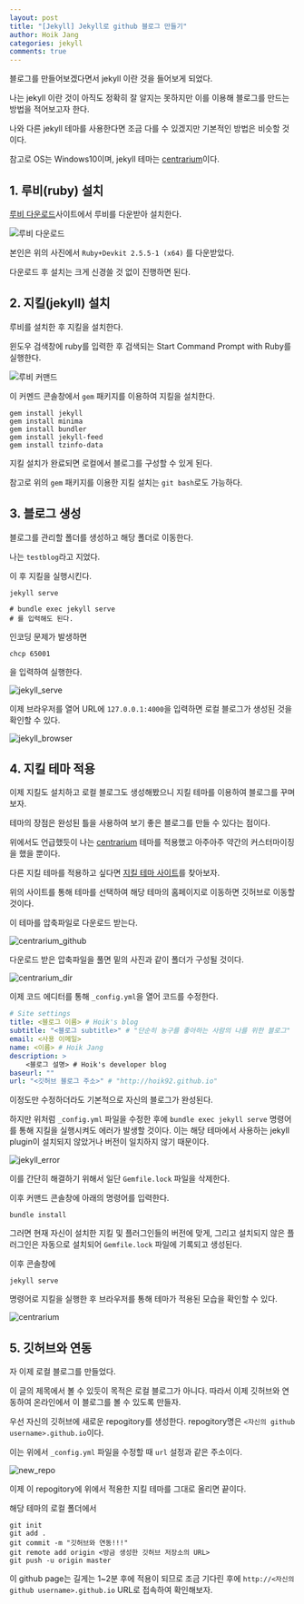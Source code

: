 ```yaml
---
layout: post
title: "[Jekyll] Jekyll로 github 블로그 만들기"
author: Hoik Jang
categories: jekyll
comments: true
---
```


블로그를 만들어보겠다면서 jekyll 이란 것을 들어보게 되었다.

나는 jekyll 이란 것이 아직도 정확히 잘 알지는 못하지만 이를 이용해 블로그를 만드는 방법을 적어보고자 한다.

나와 다른 jekyll 테마를 사용한다면 조금 다를 수 있겠지만 기본적인 방법은 비슷할 것이다.

참고로 OS는 Windows10이며, jekyll 테마는 [centrarium](<http://jekyllthemes.org/themes/centrarium/>)이다.



## 1. 루비(ruby) 설치

[루비 다운로드](<https://rubyinstaller.org/downloads/>)사이트에서 루비를 다운받아 설치한다.

![루비 다운로드](/assets/img/ruby_download.JPG)

본인은 위의 사진에서 `Ruby+Devkit 2.5.5-1 (x64)` 를 다운받았다.

다운로드 후 설치는 크게 신경쓸 것 없이 진행하면 된다.



## 2. 지킬(jekyll) 설치

루비를 설치한 후 지킬을 설치한다.

윈도우 검색창에 ruby를 입력한 후 검색되는 Start Command Prompt with Ruby를 실행한다.

![루비 커맨드](/assets/img/ruby_command.jpg)

이 커멘드 콘솔창에서 `gem` 패키지를 이용하여 지킬을 설치한다.

```
gem install jekyll
gem install minima
gem install bundler
gem install jekyll-feed
gem install tzinfo-data
```

지킬 설치가 완료되면 로컬에서 블로그를 구성할 수 있게 된다.

참고로 위의 `gem` 패키지를 이용한 지킬 설치는 `git bash`로도 가능하다.



## 3. 블로그 생성

블로그를 관리할 폴더를 생성하고 해당 폴더로 이동한다.

나는 `testblog`라고 지었다.

이 후 지킬을 실행시킨다.

```
jekyll serve

# bundle exec jekyll serve
# 를 입력해도 된다.
```

인코딩 문제가 발생하면

```
chcp 65001
```

을 입력하여 실행한다.

![jekyll_serve](/assets/img/jekyll_serve.JPG)

이제 브라우저를 열어 URL에 `127.0.0.1:4000`을 입력하면 로컬 블로그가 생성된 것을 확인할 수 있다.

![jekyll_browser](/assets/img/jekyll_browser.JPG)



## 4. 지킬 테마 적용

이제 지킬도 설치하고 로컬 블로그도 생성해봤으니 지킬 테마를 이용하여 블로그를 꾸며보자.

테마의 장점은 완성된 틀을 사용하여 보기 좋은 블로그를 만들 수 있다는 점이다.

위에서도 언급했듯이 나는  [centrarium](<http://jekyllthemes.org/themes/centrarium/>) 테마를 적용했고 아주아주 약간의 커스터마이징을 했을 뿐이다.

다른 지킬 테마를 적용하고 싶다면 [지킬 테마 사이트](<http://jekyllthemes.org/>)를 찾아보자.

위의 사이트를 통해 테마를 선택하여 해당 테마의 홈페이지로 이동하면 깃허브로 이동할 것이다.

이 테마를 압축파일로 다운로드 받는다.

![centrarium_github](/assets/img/centrarium_github.jpg)

다운로드 받은 압축파일을 풀면 밑의 사진과 같이 폴더가 구성될 것이다.

![centrarium_dir](/assets/img/centrarium_dir.JPG)

이제 코드 에디터를 통해 `_config.yml`을 열어 코드를 수정한다.

```yml
# Site settings
title: <블로그 이름> # Hoik's blog
subtitle: "<블로그 subtitle>" # "단순히 농구를 좋아하는 사람의 나를 위한 블로그"
email: <사용 이메일>
name: <이름> # Hoik Jang
description: >
	<블로그 설명> # Hoik's developer blog
baseurl: ""
url: "<깃허브 블로그 주소>" # "http://hoik92.github.io"
```

이정도만 수정하더라도 기본적으로 자신의 블로그가 완성된다.

하지만 위처럼 `_config.yml` 파일을 수정한 후에 `bundle exec jekyll serve` 명령어를 통해 지킬을 실행시켜도 에러가 발생할 것이다. 이는 해당 테마에서 사용하는 jekyll plugin이 설치되지 않았거나 버전이 일치하지 않기 때문이다.

![jekyll_error](/assets/img/jekyll_error.JPG)

이를 간단히 해결하기 위해서 일단 `Gemfile.lock` 파일을 삭제한다.

이후 커맨드 콘솔창에 아래의 명령어를 입력한다.

```
bundle install
```

그러면 현재 자신이 설치한 지킬 및 플러그인들의 버전에 맞게, 그리고 설치되지 않은 플러그인은 자동으로 설치되어 `Gemfile.lock` 파일에 기록되고 생성된다.

이후 콘솔창에

```
jekyll serve
```

명령어로 지킬을 실행한 후 브라우저를 통해 테마가 적용된 모습을 확인할 수 있다.

![centrarium](/assets/img/centrarium.JPG)



## 5. 깃허브와 연동

자 이제 로컬 블로그를 만들었다.

이 글의 제목에서 볼 수 있듯이 목적은 로컬 블로그가 아니다. 따라서 이제 깃허브와 연동하여 온라인에서 이 블로그를 볼 수 있도록 만들자.

우선 자신의 깃허브에 새로운 repogitory를 생성한다. repogitory명은 `<자신의 github username>.github.io`이다.

이는 위에서 `_config.yml` 파일을 수정할 때 `url` 설정과 같은 주소이다.

![new_repo](/assets/img/new_repo.JPG)

이제 이 repogitory에 위에서 적용한 지킬 테마를 그대로 올리면 끝이다.

해당 테마의 로컬 폴더에서

```
git init
git add .
git commit -m "깃허브와 연동!!!"
git remote add origin <방금 생성한 깃허브 저장소의 URL>
git push -u origin master
```

이 github page는 길게는 1~2분 후에 적용이 되므로 조금 기다린 후에 `http://<자신의 github username>.github.io` URL로 접속하여 확인해보자.


